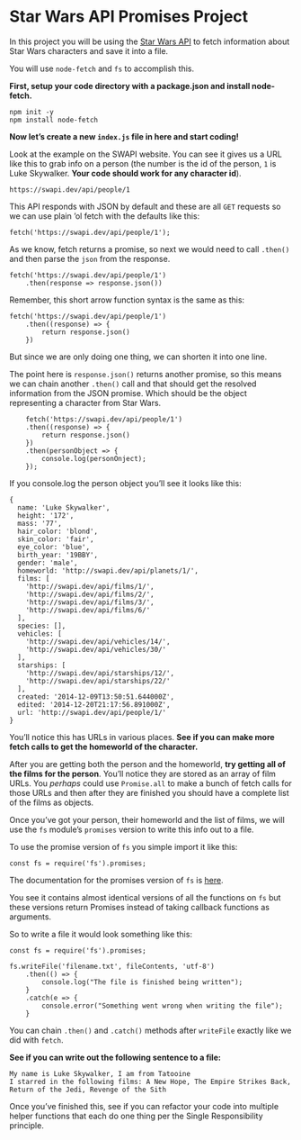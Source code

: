 Star Wars API Promises Project
==============================

In this project you will be using the [Star Wars API](https://swapi.dev/) to fetch information about Star Wars characters and save it into a file.

You will use `node-fetch` and `fs` to accomplish this.

**First, setup your code directory with a package.json and install node-fetch.**

    npm init -y
    npm install node-fetch

**Now let’s create a new `index.js` file in here and start coding!**

Look at the example on the SWAPI website. You can see it gives us a URL like this to grab info on a person (the number is the id of the person, `1` is Luke Skywalker. **Your code should work for any character id**).

`https://swapi.dev/api/people/1`

This API responds with JSON by default and these are all `GET` requests so we can use plain ’ol fetch with the defaults like this:

    fetch('https://swapi.dev/api/people/1');

As we know, fetch returns a promise, so next we would need to call `.then()` and then parse the `json` from the response.

    fetch('https://swapi.dev/api/people/1')
        .then(response => response.json())

Remember, this short arrow function syntax is the same as this:

    fetch('https://swapi.dev/api/people/1')
        .then((response) => {
            return response.json()
        })

But since we are only doing one thing, we can shorten it into one line.

The point here is `response.json()` returns another promise, so this means we can chain another `.then()` call and that should get the resolved information from the JSON promise. Which should be the object representing a character from Star Wars.

        fetch('https://swapi.dev/api/people/1')
        .then((response) => {
            return response.json()
        })
        .then(personObject => {
            console.log(personOnject);
        });

If you console.log the person object you’ll see it looks like this:

    {
      name: 'Luke Skywalker',
      height: '172',
      mass: '77',
      hair_color: 'blond',
      skin_color: 'fair',
      eye_color: 'blue',
      birth_year: '19BBY',
      gender: 'male',
      homeworld: 'http://swapi.dev/api/planets/1/',
      films: [
        'http://swapi.dev/api/films/1/',
        'http://swapi.dev/api/films/2/',
        'http://swapi.dev/api/films/3/',
        'http://swapi.dev/api/films/6/'
      ],
      species: [],
      vehicles: [
        'http://swapi.dev/api/vehicles/14/',
        'http://swapi.dev/api/vehicles/30/'
      ],
      starships: [
        'http://swapi.dev/api/starships/12/',
        'http://swapi.dev/api/starships/22/'
      ],
      created: '2014-12-09T13:50:51.644000Z',
      edited: '2014-12-20T21:17:56.891000Z',
      url: 'http://swapi.dev/api/people/1/'
    }

You’ll notice this has URLs in various places. **See if you can make more fetch calls to get the homeworld of the character.**

After you are getting both the person and the homeworld, **try getting all of the films for the person**. You’ll notice they are stored as an array of film URLs. You *perhaps* could use `Promise.all` to make a bunch of fetch calls for those URLs and then after they are finished you should have a complete list of the films as objects.

Once you’ve got your person, their homeworld and the list of films, we will use the `fs` module’s `promises` version to write this info out to a file.

To use the promise version of `fs` you simple import it like this:

    const fs = require('fs').promises;

The documentation for the promises version of `fs` is [here](https://nodejs.org/dist/latest-v12.x/docs/api/fs.html#fs_fs_promises_api).

You see it contains almost identical versions of all the functions on `fs` but these versions return Promises instead of taking callback functions as arguments.

So to write a file it would look something like this:

    const fs = require('fs').promises;

    fs.writeFile('filename.txt', fileContents, 'utf-8')
        .then(() => {
            console.log("The file is finished being written");
        }
        .catch(e => {
            console.error("Something went wrong when writing the file");
        }

You can chain `.then()` and `.catch()` methods after `writeFile` exactly like we did with `fetch`.

**See if you can write out the following sentence to a file:**

    My name is Luke Skywalker, I am from Tatooine
    I starred in the following films: A New Hope, The Empire Strikes Back, Return of the Jedi, Revenge of the Sith

Once you’ve finished this, see if you can refactor your code into multiple helper functions that each do one thing per the Single Responsibility principle.

